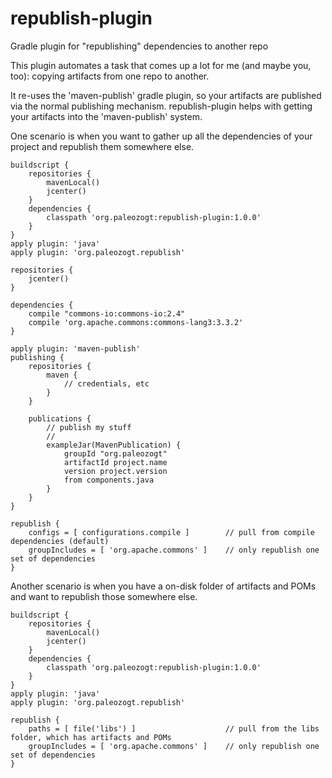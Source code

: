# republish-plugin
Gradle plugin for "republishing" dependencies to another repo

This plugin automates a task that comes up a lot for me (and maybe you, too): copying artifacts from one repo to another.

It re-uses the 'maven-publish' gradle plugin, so your artifacts are published via the normal publishing mechanism.
republish-plugin helps with getting your artifacts into the 'maven-publish' system.

One scenario is when you want to gather up all the dependencies of your project and republish them somewhere else.

```
buildscript {
    repositories {
        mavenLocal()
        jcenter()
    }
    dependencies {
        classpath 'org.paleozogt:republish-plugin:1.0.0'
    }
}
apply plugin: 'java'
apply plugin: 'org.paleozogt.republish'

repositories {
    jcenter()
}

dependencies {
    compile "commons-io:commons-io:2.4"
    compile 'org.apache.commons:commons-lang3:3.3.2'
}

apply plugin: 'maven-publish'
publishing {
    repositories {
        maven {
            // credentials, etc
        }
    }

    publications {
        // publish my stuff
        //
        exampleJar(MavenPublication) {
            groupId "org.paleozogt"
            artifactId project.name
            version project.version
            from components.java
        }
    }
}

republish {
    configs = [ configurations.compile ]        // pull from compile dependencies (default)
    groupIncludes = [ 'org.apache.commons' ]    // only republish one set of dependencies
}
```


Another scenario is when you have a on-disk folder of artifacts and POMs and want to republish those somewhere else.


```
buildscript {
    repositories {
        mavenLocal()
        jcenter()
    }
    dependencies {
        classpath 'org.paleozogt:republish-plugin:1.0.0'
    }
}
apply plugin: 'java'
apply plugin: 'org.paleozogt.republish'

republish {
    paths = [ file('libs') ]                    // pull from the libs folder, which has artifacts and POMs
    groupIncludes = [ 'org.apache.commons' ]    // only republish one set of dependencies
}
```
